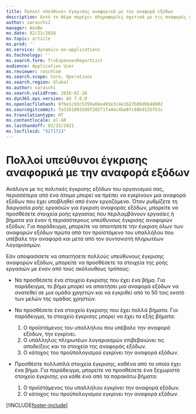 ```yaml
---
title: Πολλοί υπεύθυνοι έγκρισης αναφορικά με την αναφορά εξόδων
description: Αυτό το θέμα παρέχει πληροφορίες σχετικά με τις αναφορές εξόδων που απαιτούν έγκριση από πολλά άτομα.
author: saraschi2
manager: AnnBe
ms.date: 02/23/2018
ms.topic: article
ms.prod: ''
ms.service: dynamics-ax-applications
ms.technology: ''
ms.search.form: TrvExpensesReportList
audience: Application User
ms.reviewer: roschlom
ms.search.scope: Core, Operations
ms.search.region: Global
ms.author: saraschi
ms.search.validFrom: 2016-02-28
ms.dyn365.ops.version: AX 7.0.0
ms.openlocfilehash: 0fbe1c93c5359a6be493e3c4e1b27b06dbb48002
ms.sourcegitcommit: fa32b1893286f20271fa4ec4be8fc68bd135f53c
ms.translationtype: HT
ms.contentlocale: el-GR
ms.lasthandoff: 02/15/2021
ms.locfileid: "5271713"
---
```

# <a name="multiple-approvers-on-an-expense-report"></a>Πολλοί υπεύθυνοι έγκρισης αναφορικά με την αναφορά εξόδων

Ανάλογα με τις πολιτικές έγκρισης εξόδων του οργανισμού σας, περισσότερα από ένα άτομα μπορεί να πρέπει να εγκρίνουν μια αναφορά εξόδων που έχει υποβληθεί από έναν εργαζόμενο. Όταν ρυθμίζετε τη διεργασία ροής εργασιών για έγκριση αναφοράς εξόδων, μπορείτε να προσθέσετε στοιχεία ροής εργασίας που περιλαμβάνουν εργασίες ή βήματα για έναν ή περισσότερους υπεύθυνους έγκρισης αναφορών εξόδων. Για παράδειγμα, μπορείτε να απαιτήσετε την έγκριση όλων των αναφορών εξόδων πρώτα από τον προϊστάμενο του υπαλλήλου που υπέβαλε την αναφορά και μετά από τον συντονιστή πληρωτέων λογαριασμών.

Εάν αποφασίσετε να απαιτήσετε πολλούς υπεύθυνους έγκρισης αναφορών εξόδων, μπορείτε να προσθέσετε τα στοιχεία της ροής εργασιών με έναν από τους ακόλουθους τρόπους:

- Να προσθέσετε ένα στοιχείο έγκρισης που έχει ένα βήμα. Για παράδειγμα, το βήμα μπορεί να απαιτήσει μια αναφορά εξόδων να ανατεθεί σε μια ομάδα χρηστών και να εγκριθεί από το 50 τοις εκατό των μελών της ομάδας χρηστών.
- Να προσθέσετε ένα στοιχείο έγκρισης που έχει πολλά βήματα. Για παράδειγμα, το στοιχείο έγκρισης μπορεί να έχει τα εξής βήματα:

    1. Ο προϊστάμενος του υπαλλήλου που υπέβαλε την αναφορά εξόδων, την εγκρίνει.
    2. Ο υπάλληλος πληρωτέων λογαριασμών επιβεβαιώνει τις αποδείξεις και τα στοιχεία της αναφοράς εξόδων.
    3. Ο κάτοχος του προϋπολογισμού εγκρίνει την αναφορά εξόδων.

- Προσθέστε πολλαπλά στοιχεία έγκρισης, καθένα από τα οποία έχει ένα βήμα. Για παράδειγμα, μπορείτε να προσθέσετε ένα ξεχωριστό στοιχείο έγκρισης για κάθε ένα από τα παρακάτω βήματα:

    1. Ο προϊστάμενος του υπαλλήλου εγκρίνει την αναφορά εξόδων.
    2. Ο κάτοχος του προϋπολογισμού εγκρίνει την αναφορά εξόδων.


[!INCLUDE[footer-include](../includes/footer-banner.md)]